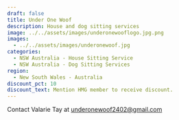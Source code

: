 ```yaml
---
draft: false
title: Under One Woof
description: House and dog sitting services
image: ../../assets/images/underonewooflogo.jpg.png
images:
  - ../../assets/images/underonewoof.jpg
categories:
  - NSW Australia - House Sitting Service
  - NSW Australia - Dog Sitting Services
region:
  - New South Wales - Australia
discount_pct: 10
discount_text: Mention HMG member to receive discount.
---
```

Contact Valarie Tay at underonewoof2402@gmail.com
